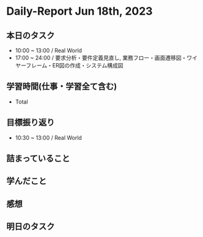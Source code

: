 # Daily-Report Jun 18th, 2023

## 本日のタスク
- 10:00 ~ 13:00 / Real World
- 17:00 ~ 24:00 / 要求分析・要件定義見直し, 業務フロー・画面遷移図・ワイヤーフレーム・ER図の作成・システム構成図

## 学習時間(仕事・学習全て含む)
- Total

## 目標振り返り
- 10:30 ~ 13:00 / Real World

## 詰まっていること


## 学んだこと


## 感想


## 明日のタスク
